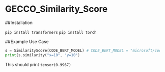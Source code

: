 # GECCO_Similarity_Score

##Installation 

```pip install transformers```
```pip install torch```

##Example Use Case
```python
s = SimilarityScore(CODE_BERT_MODEL) # CODE_BERT_MODEL = "microsoft/codebert-base"
print(s.similarity("x=10", "y=10")
```
This should print ```tensor(0.9967)```
